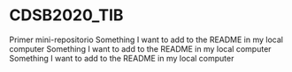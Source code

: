 # CDSB2020_TIB
Primer mini-repositorio
Something I want to add to the README in my local computer
Something I want to add to the README in my local computer
Something I want to add to the README in my local computer
